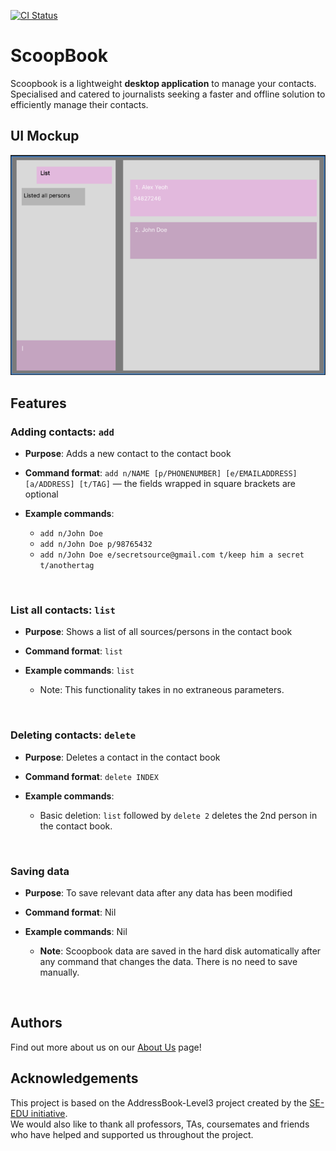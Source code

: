 [![CI Status](https://github.com/se-edu/addressbook-level3/workflows/Java%20CI/badge.svg)](https://github.com/AY2425S2-CS2103T-W13-1/tp/actions)
# ScoopBook
Scoopbook is a lightweight **desktop application** to manage your contacts. Specialised and catered to journalists seeking a faster and offline solution to efficiently manage their contacts.

## UI Mockup
![Ui](docs/images/Ui.png)

## Features
### Adding contacts: `add`
- **Purpose**: Adds a new contact to the contact book

- **Command format**: `add n/NAME [p/PHONENUMBER] [e/EMAILADDRESS] [a/ADDRESS] [t/TAG]` — the fields wrapped in square brackets are optional

- **Example commands**: 
  - `add n/John Doe`
  - `add n/John Doe p/98765432`
  - `add n/John Doe e/secretsource@gmail.com t/keep him a secret t/anothertag`
<br>

### List all contacts: `list`
- **Purpose**: Shows a list of all sources/persons in the contact book

- **Command format**: `list`

- **Example commands**: `list`
  - Note: This functionality takes in no extraneous parameters.
<br>

### Deleting contacts: `delete`
- **Purpose**: Deletes a contact in the contact book

- **Command format**: `delete INDEX`

- **Example commands**: 
  - Basic deletion: `list` followed by `delete 2` deletes the 2nd person in the contact book.
<br>

### Saving data
- **Purpose**: To save relevant data after any data has been modified

- **Command format**: Nil

- **Example commands**: Nil
  - **Note**: Scoopbook data are saved in the hard disk automatically after any command that changes the data. There is no need to save manually.
<br>

## Authors
Find out more about us on our [About Us](https://ay2425s2-cs2103t-w13-1.github.io/tp/AboutUs.html) page!

## Acknowledgements
This project is based on the AddressBook-Level3 project created by the [SE-EDU initiative](https://se-education.org). <br>
We would also like to thank all professors, TAs, coursemates and friends who have helped and supported us throughout the project.

